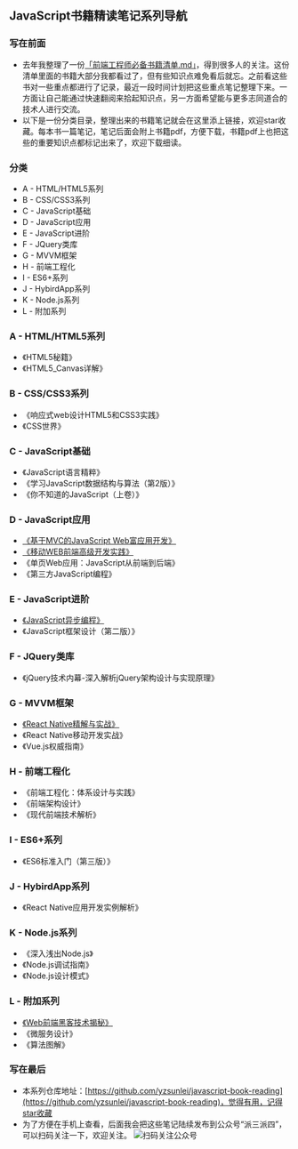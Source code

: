 ## JavaScript书籍精读笔记系列导航

### 写在前面
- 去年我整理了一份[「前端工程师必备书籍清单.md」](https://github.com/yzsunlei/awesome-web-tutorial/blob/master/1.%E5%89%8D%E7%AB%AF%E5%B7%A5%E7%A8%8B%E5%B8%88%E5%BF%85%E5%A4%87%E4%B9%A6%E7%B1%8D%E6%B8%85%E5%8D%95.md)，得到很多人的关注。这份清单里面的书籍大部分我都看过了，但有些知识点难免看后就忘。之前看这些书对一些重点都进行了记录，最近一段时间计划把这些重点笔记整理下来。一方面让自己能通过快速翻阅来拾起知识点，另一方面希望能与更多志同道合的技术人进行交流。
- 以下是一份分类目录，整理出来的书籍笔记就会在这里添上链接，欢迎star收藏。每本书一篇笔记，笔记后面会附上书籍pdf，方便下载，书籍pdf上也把这些的重要知识点都标记出来了，欢迎下载细读。

### 分类
* A - HTML/HTML5系列
* B - CSS/CSS3系列
* C - JavaScript基础
* D - JavaScript应用
* E - JavaScript进阶
* F - JQuery类库
* G - MVVM框架
* H - 前端工程化
* I - ES6+系列
* J - HybirdApp系列
* K - Node.js系列
* L - 附加系列

### A - HTML/HTML5系列
- 《HTML5秘籍》
- 《HTML5_Canvas详解》

### B - CSS/CSS3系列
- 《响应式web设计HTML5和CSS3实践》
- 《CSS世界》

### C - JavaScript基础
- 《JavaScript语言精粹》
- 《学习JavaScript数据结构与算法（第2版）》
- 《你不知道的JavaScript（上卷）》

### D - JavaScript应用
- [《基于MVC的JavaScript Web富应用开发》](https://github.com/yzsunlei/javascript-book-reading/blob/master/D.%E3%80%8A%E5%9F%BA%E4%BA%8EMVC%E7%9A%84JavaScript%20Web%E5%AF%8C%E5%BA%94%E7%94%A8%E5%BC%80%E5%8F%91%E3%80%8B_Alex%20MacCaw_%E6%9D%8E%E6%99%B6%E7%AD%89.md)
- [《移动WEB前端高级开发实践》](https://github.com/yzsunlei/javascript-book-reading/blob/master/D.%E3%80%8A%E7%A7%BB%E5%8A%A8WEB%E5%89%8D%E7%AB%AF%E9%AB%98%E7%BA%A7%E5%BC%80%E5%8F%91%E5%AE%9E%E8%B7%B5%E3%80%8B_iKcamp.md)
- 《单页Web应用：JavaScript从前端到后端》
- 《第三方JavaScript编程》

### E - JavaScript进阶
- [《JavaScript异步编程》](https://github.com/yzsunlei/javascript-book-reading/blob/master/E.%E3%80%8AJavaScript%E5%BC%82%E6%AD%A5%E7%BC%96%E7%A8%8B%E3%80%8B_Trevor%20Burnham_%E8%AE%B8%E9%9D%92%E6%9D%BE.md)
- 《JavaScript框架设计（第二版）》

### F - JQuery类库
- 《jQuery技术内幕-深入解析jQuery架构设计与实现原理》

### G - MVVM框架
- [《React Native精解与实战》](https://github.com/yzsunlei/javascript-book-reading/blob/master/G.%E3%80%8AReact%20Native%E7%B2%BE%E8%A7%A3%E4%B8%8E%E5%AE%9E%E6%88%98%E3%80%8B_%E9%82%B1%E9%B9%8F%E6%BA%90.md)
- 《React Native移动开发实战》
- 《Vue.js权威指南》

### H - 前端工程化
- 《前端工程化：体系设计与实践》
- 《前端架构设计》
- 《现代前端技术解析》

### I - ES6+系列
- 《ES6标准入门（第三版）》

### J - HybirdApp系列
- 《React Native应用开发实例解析》

### K - Node.js系列
- 《深入浅出Node.js》
- 《Node.js调试指南》
- 《Node.js设计模式》

### L - 附加系列
- [《Web前端黑客技术揭秘》](https://github.com/yzsunlei/javascript-book-reading/blob/master/L.%E3%80%8AWeb%E5%89%8D%E7%AB%AF%E9%BB%91%E5%AE%A2%E6%8A%80%E6%9C%AF%E6%8F%AD%E7%A7%98%E3%80%8B_%E9%92%9F%E6%99%A8%E9%B8%A3.md)
- 《微服务设计》
- 《算法图解》

### 写在最后
- 本系列仓库地址：[https://github.com/yzsunlei/javascript-book-reading](https://github.com/yzsunlei/javascript-book-reading)，觉得有用，记得star收藏
- 为了方便在手机上查看，后面我会把这些笔记陆续发布到公众号“派三派四”，可以扫码关注一下，欢迎关注。
![扫码关注公众号](http://cdn.yzsunlei.com/pai_study/qrcode_for_gh_ef1e79fe4f71_258.jpg)